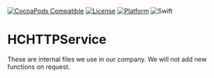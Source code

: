 [![CocoaPods Compatible](https://img.shields.io/cocoapods/v/HCHTTPService.svg)](http://cocoapods.org/pods/HCHTTPService)
[![License](https://img.shields.io/cocoapods/l/HCHTTPService.svg?style=flat)](http://cocoapods.org/pods/HCHTTPService)
[![Platform](https://img.shields.io/cocoapods/p/HCHTTPService.svg?style=flat)](http://cocoapods.org/pods/HCHTTPService)
![Swift](https://img.shields.io/badge/%20in-swift%203.1-orange.svg)

# HCHTTPService

These are internal files we use in our company. We will not add new functions on request.
